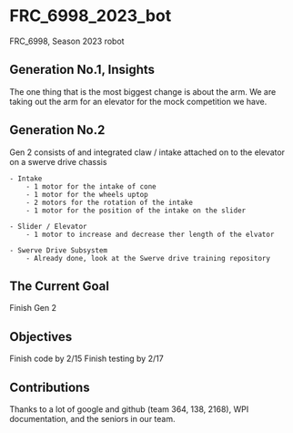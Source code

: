 # FRC_6998_2023_bot
 FRC_6998, Season 2023 robot

## Generation No.1, Insights
The one thing that is the most biggest change is about the arm. We are taking out the arm for an elevator for the mock competition we have.

## Generation No.2
Gen 2 consists of and integrated claw / intake attached on to the elevator on a swerve drive chassis
 
    - Intake
        - 1 motor for the intake of cone
        - 1 motor for the wheels uptop
        - 2 motors for the rotation of the intake
        - 1 motor for the position of the intake on the slider

    - Slider / Elevator
        - 1 motor to increase and decrease ther length of the elvator

    - Swerve Drive Subsystem
        - Already done, look at the Swerve drive training repository 

## The Current Goal
Finish Gen 2

## Objectives
Finish code by 2/15
Finish testing by 2/17

## Contributions
Thanks to a lot of google and github (team 364, 138, 2168), WPI documentation, and the seniors in our team.

  